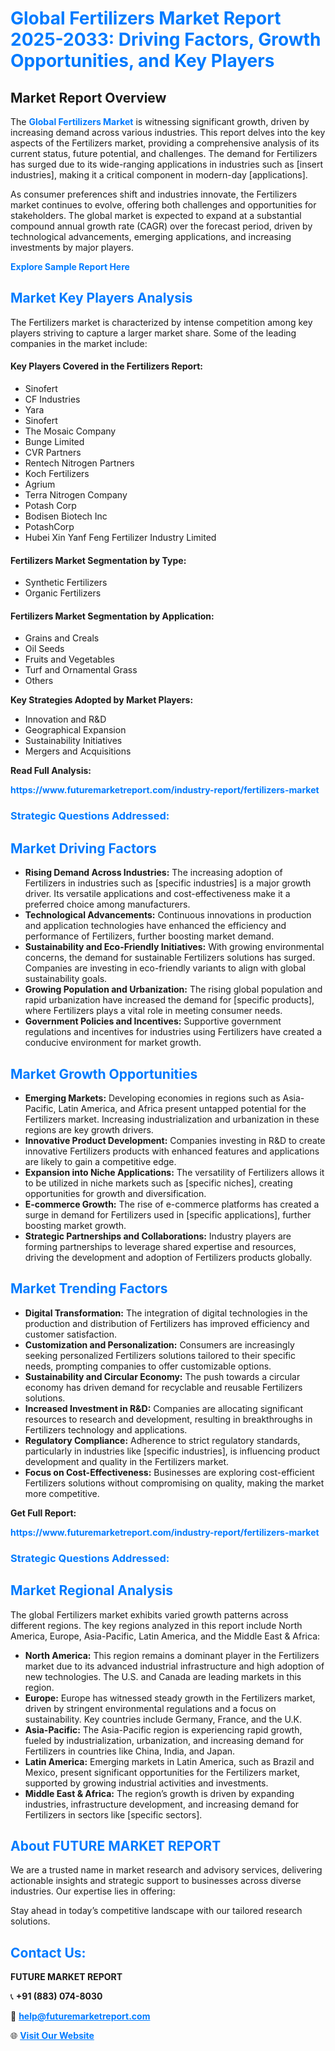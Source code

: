 <h1 style="color: #007BFF;">Global Fertilizers Market Report 2025-2033: Driving Factors, Growth Opportunities, and Key Players</h1>

<section id="overview">
<h2>Market Report Overview</h2>
<p>The <a href="https://www.futuremarketreport.com/industry-report/fertilizers-market" style="color: #007BFF; text-decoration: none;"><strong>Global Fertilizers Market</strong></a> is witnessing significant growth, driven by increasing demand across various industries. This report delves into the key aspects of the Fertilizers market, providing a comprehensive analysis of its current status, future potential, and challenges. The demand for Fertilizers has surged due to its wide-ranging applications in industries such as [insert industries], making it a critical component in modern-day [applications].</p>
<p>As consumer preferences shift and industries innovate, the Fertilizers market continues to evolve, offering both challenges and opportunities for stakeholders. The global market is expected to expand at a substantial compound annual growth rate (CAGR) over the forecast period, driven by technological advancements, emerging applications, and increasing investments by major players.</p>
</section>

<section id="overview">
<p><a href="https://www.futuremarketreport.com/request-sample/reportId=109042" style="color: #007BFF; text-decoration: none;"><strong>Explore Sample Report Here</strong></a></p>
</section>

<section id="key-players">
<h2 style="color: #007BFF;">Market Key Players Analysis</h2>
<p>The Fertilizers market is characterized by intense competition among key players striving to capture a larger market share. Some of the leading companies in the market include:</p>
<h4>Key Players Covered in the Fertilizers Report:</h4>
<ul><li>Sinofert</li><li>CF Industries</li><li>Yara</li><li>Sinofert</li><li>The Mosaic Company</li><li>Bunge Limited</li><li>CVR Partners</li><li>Rentech Nitrogen Partners</li><li>Koch Fertilizers</li><li>Agrium</li><li>Terra Nitrogen Company</li><li>Potash Corp</li><li>Bodisen Biotech Inc</li><li>PotashCorp</li><li>Hubei Xin Yanf Feng Fertilizer Industry Limited</li></ul>
<h4>Fertilizers Market Segmentation by Type:</h4>
<ul><li>Synthetic Fertilizers</li><li>Organic Fertilizers</li></ul>

<h4>Fertilizers Market Segmentation by Application:</h4>
<ul><li>Grains and Creals</li><li>Oil Seeds</li><li>Fruits and Vegetables</li><li>Turf and Ornamental Grass</li><li>Others</li></ul>
<p><strong>Key Strategies Adopted by Market Players:</strong></p>
<ul>
<li>Innovation and R&D</li>
<li>Geographical Expansion</li>
<li>Sustainability Initiatives</li>
<li>Mergers and Acquisitions</li>
</ul>
</section>

<section>
<p><strong>Read Full Analysis: </strong></p><a href="https://www.futuremarketreport.com/industry-report/fertilizers-market" style="color: #007BFF; text-decoration: none;"><strong>https://www.futuremarketreport.com/industry-report/fertilizers-market</strong></a>
<h3 style="color: #007BFF;">Strategic Questions Addressed:</h3>
</section>

<section id="driving-factors">
<h2 style="color: #007BFF;">Market Driving Factors</h2>
<ul>
<li><strong>Rising Demand Across Industries:</strong> The increasing adoption of Fertilizers in industries such as [specific industries] is a major growth driver. Its versatile applications and cost-effectiveness make it a preferred choice among manufacturers.</li>
<li><strong>Technological Advancements:</strong> Continuous innovations in production and application technologies have enhanced the efficiency and performance of Fertilizers, further boosting market demand.</li>
<li><strong>Sustainability and Eco-Friendly Initiatives:</strong> With growing environmental concerns, the demand for sustainable Fertilizers solutions has surged. Companies are investing in eco-friendly variants to align with global sustainability goals.</li>
<li><strong>Growing Population and Urbanization:</strong> The rising global population and rapid urbanization have increased the demand for [specific products], where Fertilizers plays a vital role in meeting consumer needs.</li>
<li><strong>Government Policies and Incentives:</strong> Supportive government regulations and incentives for industries using Fertilizers have created a conducive environment for market growth.</li>
</ul>
</section>

<section id="growth-opportunities">
<h2 style="color: #007BFF;">Market Growth Opportunities</h2>
<ul>
<li><strong>Emerging Markets:</strong> Developing economies in regions such as Asia-Pacific, Latin America, and Africa present untapped potential for the Fertilizers market. Increasing industrialization and urbanization in these regions are key growth drivers.</li>
<li><strong>Innovative Product Development:</strong> Companies investing in R&D to create innovative Fertilizers products with enhanced features and applications are likely to gain a competitive edge.</li>
<li><strong>Expansion into Niche Applications:</strong> The versatility of Fertilizers allows it to be utilized in niche markets such as [specific niches], creating opportunities for growth and diversification.</li>
<li><strong>E-commerce Growth:</strong> The rise of e-commerce platforms has created a surge in demand for Fertilizers used in [specific applications], further boosting market growth.</li>
<li><strong>Strategic Partnerships and Collaborations:</strong> Industry players are forming partnerships to leverage shared expertise and resources, driving the development and adoption of Fertilizers products globally.</li>
</ul>
</section>

<section id="trending-factors">
<h2 style="color: #007BFF;">Market Trending Factors</h2>
<ul>
<li><strong>Digital Transformation:</strong> The integration of digital technologies in the production and distribution of Fertilizers has improved efficiency and customer satisfaction.</li>
<li><strong>Customization and Personalization:</strong> Consumers are increasingly seeking personalized Fertilizers solutions tailored to their specific needs, prompting companies to offer customizable options.</li>
<li><strong>Sustainability and Circular Economy:</strong> The push towards a circular economy has driven demand for recyclable and reusable Fertilizers solutions.</li>
<li><strong>Increased Investment in R&D:</strong> Companies are allocating significant resources to research and development, resulting in breakthroughs in Fertilizers technology and applications.</li>
<li><strong>Regulatory Compliance:</strong> Adherence to strict regulatory standards, particularly in industries like [specific industries], is influencing product development and quality in the Fertilizers market.</li>
<li><strong>Focus on Cost-Effectiveness:</strong> Businesses are exploring cost-efficient Fertilizers solutions without compromising on quality, making the market more competitive.</li>
</ul>
</section>

<section>
<p><strong>Get Full Report: </strong></p><a href="https://www.futuremarketreport.com/industry-report/fertilizers-market" style="color: #007BFF; text-decoration: none;"><strong>https://www.futuremarketreport.com/industry-report/fertilizers-market</strong></a>
<h3 style="color: #007BFF;">Strategic Questions Addressed:</h3>
</section>


<section id="regional-analysis">
<h2 style="color: #007BFF;">Market Regional Analysis</h2>
<p>The global Fertilizers market exhibits varied growth patterns across different regions. The key regions analyzed in this report include North America, Europe, Asia-Pacific, Latin America, and the Middle East & Africa:</p>
<ul>
<li><strong>North America:</strong> This region remains a dominant player in the Fertilizers market due to its advanced industrial infrastructure and high adoption of new technologies. The U.S. and Canada are leading markets in this region.</li>
<li><strong>Europe:</strong> Europe has witnessed steady growth in the Fertilizers market, driven by stringent environmental regulations and a focus on sustainability. Key countries include Germany, France, and the U.K.</li>
<li><strong>Asia-Pacific:</strong> The Asia-Pacific region is experiencing rapid growth, fueled by industrialization, urbanization, and increasing demand for Fertilizers in countries like China, India, and Japan.</li>
<li><strong>Latin America:</strong> Emerging markets in Latin America, such as Brazil and Mexico, present significant opportunities for the Fertilizers market, supported by growing industrial activities and investments.</li>
<li><strong>Middle East & Africa:</strong> The region’s growth is driven by expanding industries, infrastructure development, and increasing demand for Fertilizers in sectors like [specific sectors].</li>
</ul>
</section>

<footer>
<h2 style="color: #007BFF;">About FUTURE MARKET REPORT</h2>
<p>We are a trusted name in market research and advisory services, delivering actionable insights and strategic support to businesses across diverse industries. Our expertise lies in offering:</p>

<p>Stay ahead in today’s competitive landscape with our tailored research solutions.</p>

<h2 style="color: #007BFF;">Contact Us:</h2>
<p><strong>FUTURE MARKET REPORT</strong></p>
<p>📞 <strong>+91 (883) 074-8030</strong></p>
<p>📧 <strong><a href="mailto:help@futuremarketreport.com" style="color: #007BFF;">help@futuremarketreport.com</a></strong></p>
<p>🌐 <strong><a href="https://www.futuremarketreport.com/" style="color: #007BFF;">Visit Our Website</a></strong></p>
</footer>